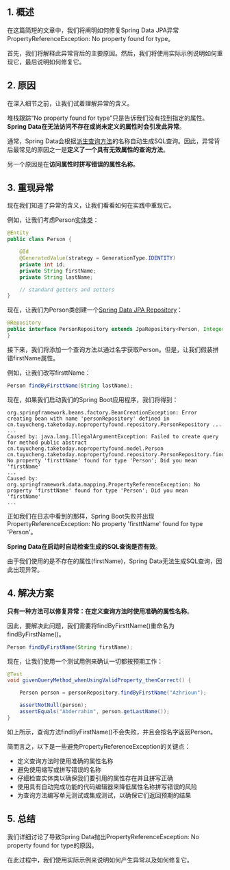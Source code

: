 ## 1. 概述

在这篇简短的文章中，我们将阐明如何修复Spring Data JPA异常PropertyReferenceException: No property found for type。

首先，我们将解释此异常背后的主要原因。然后，我们将使用实际示例说明如何重现它，最后说明如何修复它。

## 2. 原因

在深入细节之前，让我们试着理解异常的含义。

堆栈跟踪“No property found for type”只是告诉我们没有找到指定的属性。**Spring Data在无法访问不存在或尚未定义的属性时会引发此异常**。

通常，Spring Data会根据[派生查询方法](https://www.baeldung.com/spring-data-derived-queries)的名称自动生成SQL查询。因此，异常背后最常见的原因之一是**定义了一个具有无效属性的查询方法**。

另一个原因是在**访问属性时拼写错误的属性名称**。

## 3. 重现异常

现在我们知道了异常的含义，让我们看看如何在实践中重现它。

例如，让我们考虑Person[实体类](https://www.baeldung.com/jpa-entities)：

```java
@Entity
public class Person {

    @Id
    @GeneratedValue(strategy = GenerationType.IDENTITY)
    private int id;
    private String firstName;
    private String lastName;

    // standard getters and setters
}
```

现在，让我们为Person类创建一个[Spring Data JPA Repository](https://www.baeldung.com/spring-data-repositories)：

```java
@Repository
public interface PersonRepository extends JpaRepository<Person, Integer> {
}
```

接下来，我们将添加一个查询方法以通过名字获取Person。但是，让我们假装拼错firstName属性。

例如，让我们改写firsttName：

```java
Person findByFirsttName(String lastName);
```

现在，如果我们启动我们的Spring Boot应用程序，我们将得到：

```shell
org.springframework.beans.factory.BeanCreationException: Error creating bean with name 'personRepository' defined in cn.tuyucheng.taketoday.nopropertyfound.repository.PersonRepository ...
...
Caused by: java.lang.IllegalArgumentException: Failed to create query for method public abstract cn.tuyucheng.taketoday.nopropertyfound.model.Person cn.tuyucheng.taketoday.nopropertyfound.repository.PersonRepository.findByFirsttName(java.lang.String)! 
No property 'firsttName' found for type 'Person'; Did you mean 'firstName'
...
Caused by: org.springframework.data.mapping.PropertyReferenceException: No property 'firsttName' found for type 'Person'; Did you mean 'firstName'
...
```

正如我们在日志中看到的那样，Spring Boot失败并出现PropertyReferenceException: No property 'firsttName' found for type 'Person'。

**Spring Data在启动时自动检查生成的SQL查询是否有效**。

由于我们使用的是不存在的属性(firstName)，Spring Data无法生成SQL查询，因此出现异常。

## 4. 解决方案

**只有一种方法可以修复异常：在定义查询方法时使用准确的属性名称**。

因此，要解决此问题，我们需要将findByFirsttName()重命名为findByFirstName()。

```java
Person findByFirstName(String firstName);
```

现在，让我们使用一个测试用例来确认一切都按预期工作：

```java
@Test
void givenQueryMethod_whenUsingValidProperty_thenCorrect() {

    Person person = personRepository.findByFirstName("Azhrioun");

    assertNotNull(person);
    assertEquals("Abderrahim", person.getLastName());
}
```

如上所示，查询方法findByFirstName()不会失败，并且会按名字返回Person。

简而言之，以下是一些避免PropertyReferenceException的关键点：

-   定义查询方法时使用准确的属性名称
-   避免使用缩写或拼写错误的名称
-   仔细检查实体类以确保我们要引用的属性存在并且拼写正确
-   使用具有自动完成功能的代码编辑器来降低属性名称拼写错误的风险
-   为查询方法编写单元测试或集成测试，以确保它们返回预期的结果

## 5. 总结

我们详细讨论了导致Spring Data抛出PropertyReferenceException: No property found for type的原因。

在此过程中，我们使用实际示例来说明如何产生异常以及如何修复它。
